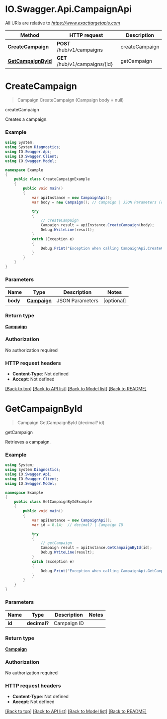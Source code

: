 # IO.Swagger.Api.CampaignApi

All URIs are relative to *https://www.exacttargetapis.com*

Method | HTTP request | Description
------------- | ------------- | -------------
[**CreateCampaign**](CampaignApi.md#createcampaign) | **POST** /hub/v1/campaigns | createCampaign
[**GetCampaignById**](CampaignApi.md#getcampaignbyid) | **GET** /hub/v1/campaigns/{id} | getCampaign


<a name="createcampaign"></a>
# **CreateCampaign**
> Campaign CreateCampaign (Campaign body = null)

createCampaign

Creates a campaign.

### Example
```csharp
using System;
using System.Diagnostics;
using IO.Swagger.Api;
using IO.Swagger.Client;
using IO.Swagger.Model;

namespace Example
{
    public class CreateCampaignExample
    {
        public void main()
        {
            var apiInstance = new CampaignApi();
            var body = new Campaign(); // Campaign | JSON Parameters (optional) 

            try
            {
                // createCampaign
                Campaign result = apiInstance.CreateCampaign(body);
                Debug.WriteLine(result);
            }
            catch (Exception e)
            {
                Debug.Print("Exception when calling CampaignApi.CreateCampaign: " + e.Message );
            }
        }
    }
}
```

### Parameters

Name | Type | Description  | Notes
------------- | ------------- | ------------- | -------------
 **body** | [**Campaign**](Campaign.md)| JSON Parameters | [optional] 

### Return type

[**Campaign**](Campaign.md)

### Authorization

No authorization required

### HTTP request headers

 - **Content-Type**: Not defined
 - **Accept**: Not defined

[[Back to top]](#) [[Back to API list]](../README.md#documentation-for-api-endpoints) [[Back to Model list]](../README.md#documentation-for-models) [[Back to README]](../README.md)

<a name="getcampaignbyid"></a>
# **GetCampaignById**
> Campaign GetCampaignById (decimal? id)

getCampaign

Retrieves a campaign.

### Example
```csharp
using System;
using System.Diagnostics;
using IO.Swagger.Api;
using IO.Swagger.Client;
using IO.Swagger.Model;

namespace Example
{
    public class GetCampaignByIdExample
    {
        public void main()
        {
            var apiInstance = new CampaignApi();
            var id = 8.14;  // decimal? | Campaign ID

            try
            {
                // getCampaign
                Campaign result = apiInstance.GetCampaignById(id);
                Debug.WriteLine(result);
            }
            catch (Exception e)
            {
                Debug.Print("Exception when calling CampaignApi.GetCampaignById: " + e.Message );
            }
        }
    }
}
```

### Parameters

Name | Type | Description  | Notes
------------- | ------------- | ------------- | -------------
 **id** | **decimal?**| Campaign ID | 

### Return type

[**Campaign**](Campaign.md)

### Authorization

No authorization required

### HTTP request headers

 - **Content-Type**: Not defined
 - **Accept**: Not defined

[[Back to top]](#) [[Back to API list]](../README.md#documentation-for-api-endpoints) [[Back to Model list]](../README.md#documentation-for-models) [[Back to README]](../README.md)

